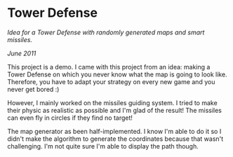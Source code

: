 Tower Defense
============

*Idea for a Tower Defense with randomly generated maps and smart missiles.*

*June 2011*

This project is a demo.
I came with this project from an idea: making a Tower Defense on which you never know what the map is going to look like. 
Therefore, you have to adapt your strategy on every new game and you never get bored :)

However, I mainly worked on the missiles guiding system.
I tried to make their physic as realistic as possible and I'm glad of the result! The missiles can even fly in circles if they find no target!

The map generator as been half-implemented. I know I'm able to do it so I didn't make the algorithm to generate the coordinates because that wasn't challenging. I'm not quite sure I'm able to display the path though.
